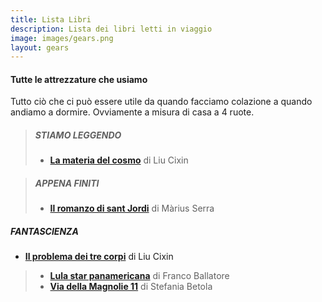 ```yaml
---
title: Lista Libri
description: Lista dei libri letti in viaggio
image: images/gears.png
layout: gears
---
```

#### Tutte le attrezzature che usiamo

Tutto ciò che ci può essere utile da quando facciamo colazione a quando andiamo a dormire. Ovviamente a misura di casa a 4 ruote. 

>##### STIAMO LEGGENDO
>- **[La materia del cosmo](https://amzn.to/3tH2Wqg)** di Liu Cixin

>##### APPENA FINITI
>- **[Il romanzo di sant Jordi](https://amzn.to/3GU2RDS)** di Màrius Serra

##### FANTASCIENZA
- **[Il problema dei tre corpi](https://amzn.to/3IpvsRK)** di Liu Cixin
>- **[Lula star panamericana](https://amzn.to/3AEQvxl)** di Franco Ballatore 
>- **[Via della Magnolie 11](https://amzn.to/3ILwurN)** di Stefania Betola
